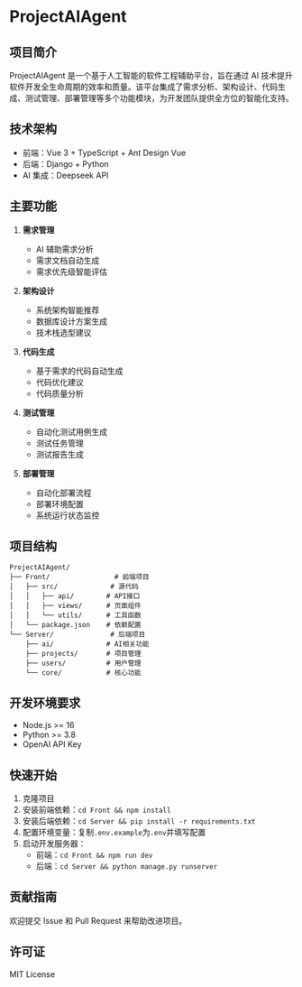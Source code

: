 # ProjectAIAgent

## 项目简介

ProjectAIAgent 是一个基于人工智能的软件工程辅助平台，旨在通过 AI 技术提升软件开发全生命周期的效率和质量。该平台集成了需求分析、架构设计、代码生成、测试管理、部署管理等多个功能模块，为开发团队提供全方位的智能化支持。

## 技术架构

- 前端：Vue 3 + TypeScript + Ant Design Vue
- 后端：Django + Python
- AI 集成：Deepseek API

## 主要功能

1. **需求管理**

   - AI 辅助需求分析
   - 需求文档自动生成
   - 需求优先级智能评估

2. **架构设计**

   - 系统架构智能推荐
   - 数据库设计方案生成
   - 技术栈选型建议

3. **代码生成**

   - 基于需求的代码自动生成
   - 代码优化建议
   - 代码质量分析

4. **测试管理**

   - 自动化测试用例生成
   - 测试任务管理
   - 测试报告生成

5. **部署管理**
   - 自动化部署流程
   - 部署环境配置
   - 系统运行状态监控

## 项目结构

```
ProjectAIAgent/
├── Front/                # 前端项目
│   ├── src/             # 源代码
│   │   ├── api/        # API接口
│   │   ├── views/      # 页面组件
│   │   └── utils/      # 工具函数
│   └── package.json    # 依赖配置
└── Server/              # 后端项目
    ├── ai/             # AI相关功能
    ├── projects/       # 项目管理
    ├── users/          # 用户管理
    └── core/           # 核心功能
```

## 开发环境要求

- Node.js >= 16
- Python >= 3.8
- OpenAI API Key

## 快速开始

1. 克隆项目
2. 安装前端依赖：`cd Front && npm install`
3. 安装后端依赖：`cd Server && pip install -r requirements.txt`
4. 配置环境变量：复制`.env.example`为`.env`并填写配置
5. 启动开发服务器：
   - 前端：`cd Front && npm run dev`
   - 后端：`cd Server && python manage.py runserver`

## 贡献指南

欢迎提交 Issue 和 Pull Request 来帮助改进项目。

## 许可证

MIT License
